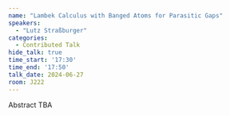 ```yaml
---
name: "Lambek Calculus with Banged Atoms for Parasitic Gaps"
speakers:
  - "Lutz Straßburger"
categories:
  - Contributed Talk
hide_talk: true
time_start: '17:30'
time_end: '17:50'
talk_date: 2024-06-27
room: J222
---
```


Abstract TBA
